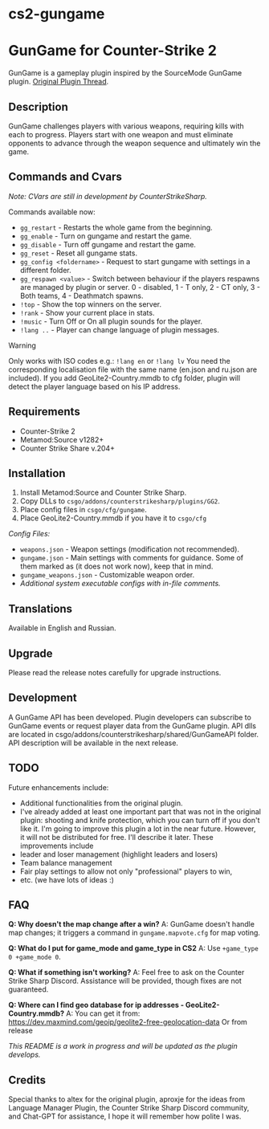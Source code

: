# cs2-gungame
# GunGame for Counter-Strike 2

GunGame is a gameplay plugin inspired by the SourceMode GunGame plugin. [Original Plugin Thread](https://forums.alliedmods.net/showthread.php?t=93977).

## Description

GunGame challenges players with various weapons, requiring kills with each to progress. Players start with one weapon and must eliminate opponents to advance through the weapon sequence and ultimately win the game.

## Commands and Cvars

*Note: CVars are still in development by CounterStrikeSharp.*

Commands available now:
- `gg_restart` - Restarts the whole game from the beginning.
- `gg_enable` - Turn on gungame and restart the game.
- `gg_disable` - Turn off gungame and restart the game.
- `gg_reset` - Reset all gungame stats.
- `gg_config <foldername>` - Request to start gungame with settings in a different folder.
- `gg_respawn <value>` - Switch between behaviour if the players respawns are managed by plugin or server.	0 - disabled, 1 - T only, 2 - CT only, 3 - Both teams, 4 - Deathmatch spawns.
- `!top` - Show the top winners on the server.
- `!rank` - Show your current place in stats.
- `!music` - Turn Off or On all plugin sounds for the player.
- `!lang ..` - Player can change language of plugin messages. 
> [!WARNING]  
> Only works with ISO codes e.g.: `!lang en` or `!lang lv` You need the corresponding localisation file with the same name (en.json and ru.json are included). If you add GeoLite2-Country.mmdb to cfg folder, plugin will detect the player language based on his IP address. 


## Requirements

- Counter-Strike 2
- Metamod:Source v1282+
- Counter Strike Share v.204+

## Installation

1. Install Metamod:Source and Counter Strike Sharp.
2. Copy DLLs to `csgo/addons/counterstrikesharp/plugins/GG2`.
3. Place config files in `csgo/cfg/gungame`.
4. Place GeoLite2-Country.mmdb if you have it to `csgo/cfg`

*Config Files:*

- `weapons.json` - Weapon settings (modification not recommended).
- `gungame.json` - Main settings with comments for guidance. Some of them marked as (it does not work now), keep that in mind.
- `gungame_weapons.json` - Customizable weapon order.
- *Additional system executable configs with in-file comments.*

## Translations

Available in English and Russian.

## Upgrade

Please read the release notes carefully for upgrade instructions.

## Development

A GunGame API has been developed. Plugin developers can subscribe to GunGame events or request player data from the GunGame plugin.
API dlls are located in csgo/addons/counterstrikesharp/shared/GunGameAPI folder. API description will be available in the next release. 

## TODO

Future enhancements include:

- Additional functionalities from the original plugin.
- I've already added at least one important part that was not in the original plugin: shooting and knife protection, which you can turn off if you don't like it.
I'm going to improve this plugin a lot in the near future. However, it will not be distributed for free. I'll describe it later. These improvements include
- leader and loser management (highlight leaders and losers)
- Team balance management
- Fair play settings to allow not only "professional" players to win,
- etc. (we have lots of ideas :)

## FAQ

**Q: Why doesn't the map change after a win?**
A: GunGame doesn't handle map changes; it triggers a command in `gungame.mapvote.cfg` for map voting.

**Q: What do I put for game_mode and game_type in CS2**
A: Use `+game_type 0 +game_mode 0`.

**Q: What if something isn't working?**
A: Feel free to ask on the Counter Strike Sharp Discord. Assistance will be provided, though fixes are not guaranteed.

**Q: Where can I find geo database for ip addresses - GeoLite2-Country.mmdb?**
A: You can get it from: https://dev.maxmind.com/geoip/geolite2-free-geolocation-data
Or from release

*This README is a work in progress and will be updated as the plugin develops.*

## Credits

Special thanks to altex for the original plugin, aproxje for the ideas from Language Manager Plugin, the Counter Strike Sharp Discord community, and Chat-GPT for assistance, I hope it will remember how polite I was.

